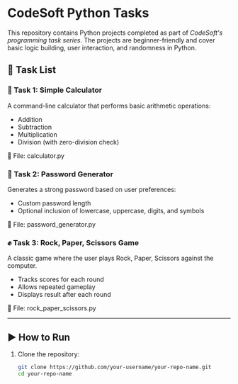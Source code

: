 # CodeSoft Python Tasks

This repository contains Python projects completed as part of *CodeSoft's programming task series*. The projects are beginner-friendly and cover basic logic building, user interaction, and randomness in Python.

## 📌 Task List

### 🔢 Task 1: Simple Calculator
A command-line calculator that performs basic arithmetic operations:  
- Addition  
- Subtraction  
- Multiplication  
- Division (with zero-division check)  

📁 File: calculator.py

### 🔐 Task 2: Password Generator
Generates a strong password based on user preferences:  
- Custom password length  
- Optional inclusion of lowercase, uppercase, digits, and symbols  

📁 File: password_generator.py

### ✊ Task 3: Rock, Paper, Scissors Game
A classic game where the user plays Rock, Paper, Scissors against the computer.  
- Tracks scores for each round  
- Allows repeated gameplay  
- Displays result after each round  

📁 File: rock_paper_scissors.py

---

## ▶ How to Run

1. Clone the repository:
   ```bash
   git clone https://github.com/your-username/your-repo-name.git
   cd your-repo-name
